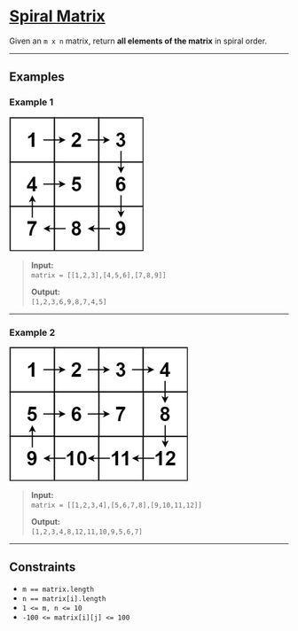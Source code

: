 # [Spiral Matrix](https://leetcode.com/problems/spiral-matrix/)

Given an `m x n` matrix, return **all elements of the matrix** in spiral order.

---

## Examples

### Example 1
![Example 1 Graph](../../Image/54-1.png)
> **Input:**  
> `matrix = [[1,2,3],[4,5,6],[7,8,9]]`  
>  
> **Output:**  
> `[1,2,3,6,9,8,7,4,5]`  

---

### Example 2
![Example 2 Graph](../../Image/54-2.png)
> **Input:**  
> `matrix = [[1,2,3,4],[5,6,7,8],[9,10,11,12]]`  
>  
> **Output:**  
> `[1,2,3,4,8,12,11,10,9,5,6,7]`  

---

## Constraints
- `m == matrix.length`
- `n == matrix[i].length`
- `1 <= m, n <= 10`
- `-100 <= matrix[i][j] <= 100`

